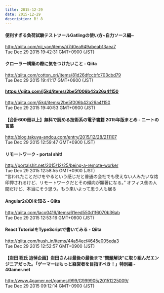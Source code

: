 ```yaml
---
title: 2015-12-29
date: 2015-12-29
description: B! 8
---
```


#### 便利すぎる負荷試験テストツールGatlingの使い方~自力ソース編~
http://qiita.com/nii_yan/items/d7d0ea949abeab13aea7<br>
Tue Dec 29 2015 19:42:31 GMT+0900 (JST)<br>


#### クローラー構築の際に気をつけたいこと - Qiita
http://qiita.com/cotton_ori/items/81d26dfccbfc703cbd79<br>
Tue Dec 29 2015 19:41:17 GMT+0900 (JST)<br>


#### https://qiita.com/j5kd/items/2be5f006b42a26a4f150
http://qiita.com/j5kd/items/2be5f006b42a26a4f150<br>
Tue Dec 29 2015 19:40:53 GMT+0900 (JST)<br>


#### 【合計600冊以上】無料で読める技術系の電子書籍 2015年版まとめ - ニートの言葉
http://blog.takuya-andou.com/entry/2015/12/28/211107<br>
Tue Dec 29 2015 12:59:47 GMT+0900 (JST)<br>


#### リモートワーク - portal shit!
http://portalshit.net/2015/12/25/being-a-remote-worker<br>
Tue Dec 29 2015 12:58:55 GMT+0900 (JST)<br>
“言われたことだけをやるという感じだと普通の会社でも使えない人みたいな烙印押されるけど、リモートワークだとその傾向が顕著になる。” オフィス側の人間だけど、本当にそう思う。もう来いよって思う人も居る


#### Angular2のDIを知る - Qiita
http://qiita.com/laco0416/items/61eed550d1f6070b36ab<br>
Tue Dec 29 2015 12:53:16 GMT+0900 (JST)<br>


#### React TutorialをTypeScriptで書いてみる - Qiita
http://qiita.com/hush_in/items/44a54ecf4645e005eda3<br>
Tue Dec 29 2015 12:52:57 GMT+0900 (JST)<br>


#### 【岩田 聡氏 追悼企画】岩田さんは最後の最後まで“問題解決”に取り組んだエンジニアだった。「ゲーマーはもっと経営者を目指すべき！」特別編  - 4Gamer.net
http://www.4gamer.net/games/999/G999905/20151225009/<br>
Tue Dec 29 2015 09:12:14 GMT+0900 (JST)<br>


